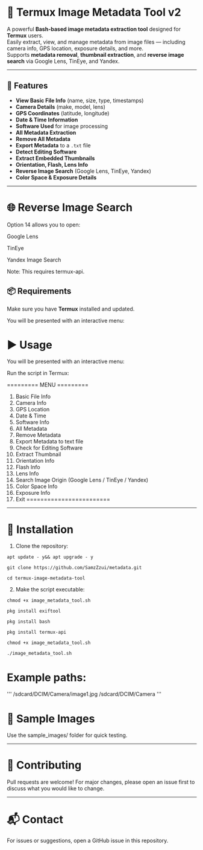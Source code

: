 # 📸 Termux Image Metadata Tool v2

A powerful **Bash-based image metadata extraction tool** designed for **Termux** users.  
Easily extract, view, and manage metadata from image files — including camera info, GPS location, exposure details, and more.  
Supports **metadata removal**, **thumbnail extraction**, and **reverse image search** via Google Lens, TinEye, and Yandex.

---

## 🚀 Features
- **View Basic File Info** (name, size, type, timestamps)
- **Camera Details** (make, model, lens)
- **GPS Coordinates** (latitude, longitude)
- **Date & Time Information**
- **Software Used** for image processing
- **All Metadata Extraction**
- **Remove All Metadata**
- **Export Metadata** to a `.txt` file
- **Detect Editing Software**
- **Extract Embedded Thumbnails**
- **Orientation, Flash, Lens Info**
- **Reverse Image Search** (Google Lens, TinEye, Yandex)
- **Color Space & Exposure Details**

---

# 🌐 Reverse Image Search

Option 14 allows you to open:

Google Lens

TinEye

Yandex Image Search


Note: This requires termux-api.

## 📦 Requirements

Make sure you have **Termux** installed and updated.

You will be presented with an interactive menu:

# ▶️ Usage

You will be presented with an interactive menu:

Run the script in Termux:

========= MENU =========
1. Basic File Info
2. Camera Info
3. GPS Location
4. Date & Time
5. Software Info
6. All Metadata
7. Remove Metadata
8. Export Metadata to text file
9. Check for Editing Software
10. Extract Thumbnail
11. Orientation Info
12. Flash Info
13. Lens Info
14. Search Image Origin (Google Lens / TinEye / Yandex)
15. Color Space Info
16. Exposure Info
17. Exit
========================

---

# 🔧 Installation

1. Clone the repository:
```
apt update - y&& apt upgrade - y
```
```
git clone https://github.com/SamzZzui/metadata.git
```
```
cd termux-image-metadata-tool
```
2. Make the script executable:
```
chmod +x image_metadata_tool.sh
```

```
pkg install exiftool
```
```
pkg install bash
```
```
pkg install termux-api
```
```
chmod +x image_metadata_tool.sh
```
```
./image_metadata_tool.sh
```

# Example paths:

'''
/sdcard/DCIM/Camera/image1.jpg
/sdcard/DCIM/Camera
'''

# 📂 Sample Images

Use the sample_images/ folder for quick testing.

---

# 🤝 Contributing

Pull requests are welcome!
For major changes, please open an issue first to discuss what you would like to change.


---

# 📬 Contact

For issues or suggestions, open a GitHub issue in this repository.
